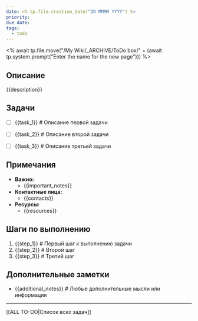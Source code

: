 ```yaml
---
date: <% tp.file.creation_date("DD MMMM YYYY") %>
priority: 
due date: 
tags:
  - todo
---
```

<% await tp.file.move("/My Wiki/_ARCHIVE/ToDo box/" + (await tp.system.prompt("Enter the name for the new page"))) %>

## Описание

{{description}} 

## Задачи
- [ ] {{task_1}}  # Описание первой задачи
- [ ] {{task_2}}  # Описание второй задачи
- [ ] {{task_3}}  # Описание третьей задачи


## Примечания

- **Важно:** 
  - {{important_notes}}  
- **Контактные лица:** 
  - {{contacts}}  
- **Ресурсы:** 
  - {{resources}}  

## Шаги по выполнению

1. {{step_1}}  # Первый шаг к выполнению задачи
2. {{step_2}}  # Второй шаг
3. {{step_3}}  # Третий шаг

## Дополнительные заметки

- {{additional_notes}}  # Любые дополнительные мысли или информация

---

[[ALL TO-DO|Список всех задач]]
